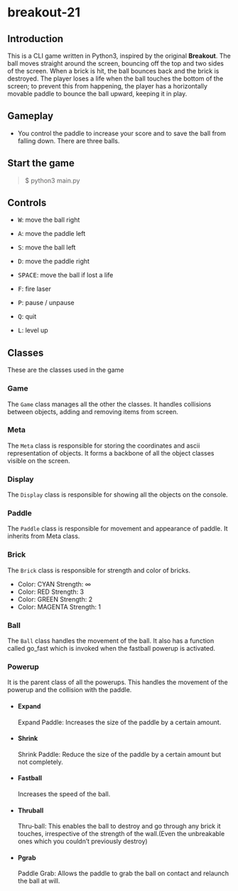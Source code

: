 # breakout-21
## Introduction
This is a CLI game written in Python3, inspired by the original **Breakout**. The ball moves straight around the screen, bouncing off the top and two sides of the screen. When a brick is hit, the ball bounces back and the brick is destroyed. The player loses a life when the ball touches the bottom of the screen; to prevent this from happening, the player has a horizontally movable paddle to bounce the ball upward, keeping it in play.  
## Gameplay
* You control the paddle to increase your score and to save the ball from falling down. There are three balls.

## Start the game
> $ python3 main.py

## Controls
- <kbd>W</kbd>: move the ball right 
- <kbd>A</kbd>: move the paddle left
- <kbd>S</kbd>: move the ball left
- <kbd>D</kbd>: move the paddle right

- <kbd>SPACE</kbd>: move the ball if lost a life
- <kbd>F</kbd>: fire laser
- <kbd>P</kbd>: pause / unpause
- <kbd>Q</kbd>: quit
- <kbd>L</kbd>: level up






## Classes
These are the classes used in the game
### Game
The `Game` class manages all the other the classes. It handles collisions between objects, adding and removing items from screen. 
### Meta
The `Meta` class is responsible for storing the coordinates and ascii representation of objects. It forms a backbone of all the object classes visible on the screen.
### Display
The `Display` class is responsible for showing all the objects on the console.

### Paddle 
The `Paddle` class is responsible for movement and appearance of paddle. It inherits from Meta class.

### Brick 
The `Brick` class is responsible for strength and color of bricks.
<ul>
<li> Color: CYAN
Strength: ∞
<li> Color: RED
Strength: 3
<li> Color: GREEN
Strength: 2
<li> Color: MAGENTA
Strength: 1
</ul>

### Ball 
The `Ball` class handles the movement of the ball. It also has a function called go_fast which is invoked when the fastball powerup is activated.

### Powerup
It is the parent class of all the powerups. This handles the movement of the powerup and the collision with the paddle.

* #### Expand 
    Expand Paddle: Increases the size of the paddle by a certain amount.
* #### Shrink 
    Shrink Paddle: Reduce the size of the paddle by a certain amount but not completely.
* #### Fastball 
    Increases the speed of the ball.
* #### Thruball 
    Thru-ball: This enables the ball to destroy and go through any brick it touches, irrespective of the
strength of the wall.(Even the unbreakable ones which you couldn’t previously destroy)
* #### Pgrab 
    Paddle Grab: Allows the paddle to grab the ball on contact and relaunch the ball at will.
